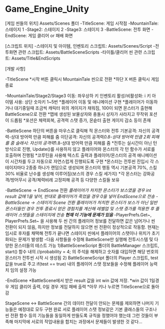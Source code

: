 # Game_Engine_Unity

[게임 씬들의 위치]
Assets/Scenes 폴더
-TitleScene: 게임 시작점
-MountainTale: 스테이지 1
-Stage2: 스테이지 2
-Stage3: 스테이지 3
-BattleScene: 전투 화면
-EndScene: 게임 클리어 or 패배 화면

[스크립트 위치]
-스테이지 및 아이템, 인벤토리 스크립트: Assets/Scenes/Script
-전투화면 관련 스크립트: Assets/BattleSceneScripts
-타이틀/클리어 씬 관련 스크립트: Assets/Title&EndScripts

[개발 사항]

-TitleScene
*시작 버튼 클릭시 MountainTale 씬으로 전환
*하단 X 버튼 클릭시 게임 종료

-MountainTale/Stage2/Stage3
이동: 좌우상하 키
인벤토리 활성/비활성화: i 키
아이템 사용: 상단 숫자키 1~5번
*플레이어 이동 및 애니메이션 구현
*플레이어가 이동하거나 대기중일때 조금씩 캐릭터 위의 게이지가 채워짐, 100이 되면 몬스터가 출현해 BattleScene으로 전환
*맵에 생성된 보물상자와 충돌시 상자가 사라지고 무작위 포션이 드롭됨
*포션은 체력회복, 공격력 스탯 증가, 몬슽터 출현 게이지 감소 등이 존재

-BattleScene
하단의 버튼을 마우스로 클릭해 적 몬스터와 전투
기본공격: 자신의 공격력-상대 방어력 만큼 피해를 줌
이단공격: 자신의 공격력*0.8-상대 방어력 만큼 2회 피해를 줌
슬래시: 자신의 공격력*1.8-상대 방어력 만큼 피해를 줌
*전투는 실시간이 아닌 턴방식으로 진행, Update()를 사용하지 않고 플레이어와 몬스터의 각 턴 함수가 서로를 호출하며 진행됨
*코루틴을 사용해 텍스트 출력과 플레이어/몬스터의 공격 애니메이션이 시간차를 두고 자동으로 자연스럽게 진행되도록 구현
*몬스터는 전투씬 진입시 각 스테이지마다 2종중 하나가 랜덤으로 생성되며 몬스터의 행동 역시 기본공격 70%, 스킬 30% 비율로 난수를 생성해 이루어짐(보스의 경우 스킬 세가지)
*각 몬스터는 강화공격/방어무시 공격/체력비례 고정피해 공격 등 다양한 스킬들 보유

-BattleScene -> EndScene 전환
*플레이어가 처치한 몬스터가 보스였을 경우 int result 값에 1을 넣어, 반대로 플레이어가 죽었을 경우 0을 넣어 EndScene으로 전송
-BattleScene -> 스테이지 Scene 전환
*플레이어가 처치한 몬스터가 보스가 아닌 일반 몬스터들인 경우 전투 종료시 얻은 경험치를 계산해 레벨업 및 스탯 증가를 적용한 후 플레이어 스탯들을 스테이지에 전송
****현재 이 기능에 문제가 있음******
-PlayerPrefs.Get~, PlayerPrefs.Set~ 을 사용해 두 씬 간의 플레이어 정보를 전달하면 값은 넘어가나 씬 전환이 되지 않음, 하지만 정보를 전달하지 않으면 씬 전환이 정상적으로 작동함. 현재는 임시로 후자를 채택해 전투가 끝나면 스테이지 씬에서 플레이어의 스탯이나 위치가 초기화되는 문제가 발생함
-다음 사항들을 수정해 BattleScene만 실행해 전투시스템 및 다양한 몬스터들의 테스트 가능
1)BattleSceneScript 폴더의 BattleManager 스크립트, start() 함수 내의 //probability = 4; 의 주석을 해제하고 숫자를 대입하면 해당 번호의 몬스터가 전투씬 시작 시 생성됨
2) BattleSceneScript 폴더의 Player 스크립트, test 값을 true로 주고 if(test == true) 내의 플레이어 스탯 정보들을 수정해 플레이어 능력치 임의 설정 가능

-EndScene
*BattleScene에서 받은 result 값을 int win 값에 저장.
*win 값이 1일경우 게임 클리어 출력, 0일 경우 게임 패배 출력
*아무 키나 누르면 TitleScene으로 돌아감

StageScene <-> BattleScene 간의 데이터 전달이 안되는 문제를 제외하면 나머지 기능들은 예정대로 모두 구현 완료
서로 플레이어 스탯 정보같은 기본 클래스들의 구조나 씬 전환 함수 등의 기능들을 동일하게 만들도록 규칙을 정했어야 했는데 그런 것들이 부족해 마지막에 서로의 작업내용을 합치는 과정에서 문제들이 발생한 것 같다... 